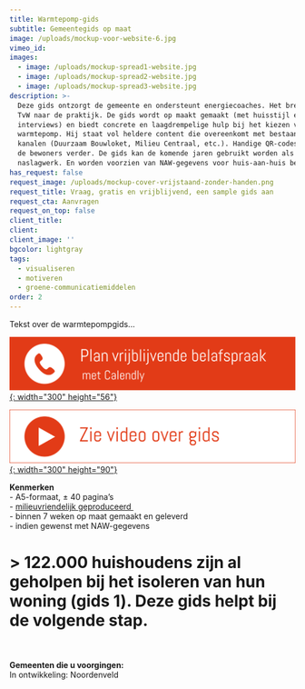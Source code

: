 ```yaml
---
title: Warmtepomp-gids
subtitle: Gemeentegids op maat
image: /uploads/mockup-voor-website-6.jpg
vimeo_id:
images:
  - image: /uploads/mockup-spread1-website.jpg
  - image: /uploads/mockup-spread2-website.jpg
  - image: /uploads/mockup-spread3-website.jpg
description: >-
  Deze gids ontzorgt de gemeente en ondersteunt energiecoaches. Het brengt de
  TvW naar de praktijk. De gids wordt op maakt gemaakt (met huisstijl en lokale
  interviews) en biedt concrete en laagdrempelige hulp bij het kiezen van een
  warmtepomp. Hij staat vol heldere content die overeenkomt met bestaande
  kanalen (Duurzaam Bouwloket, Milieu Centraal, etc.). Handige QR-codes helpen
  de bewoners verder. De gids kan de komende jaren gebruikt worden als
  naslagwerk. En worden voorzien van NAW-gegevens voor huis-aan-huis bezorging.
has_request: false
request_image: /uploads/mockup-cover-vrijstaand-zonder-handen.png
request_title: Vraag, gratis en vrijblijvend, een sample gids aan
request_cta: Aanvragen
request_on_top: false
client_title:
client:
client_image: ''
bgcolor: lightgray
tags:
  - visualiseren
  - motiveren
  - groene-communicatiemiddelen
order: 2
---
```

Tekst over de warmtepompgids...

[​​​​​​![](/uploads/knoppen-32-3.svg){: width="300" height="56"}](https://calendly.com/frisseplannen/kennismaking-en-vragen)

[![](/uploads/zie-video-over-gids.png){: width="300" height="90"}](https://vimeo.com/966673833?share=copy "Zie video")<br>

**Kenmerken**<br>\- A5-formaat, ± 40 pagina’s<br>\- [milieuvriendelijk geproduceerd&nbsp;](https://frisseplannen.nl/blogs/certificeringen/)<br>\- binnen 7 weken op maat gemaakt en geleverd<br>\- indien gewenst met NAW-gegevens

# &gt; 122.000 huishoudens zijn al geholpen bij het isoleren van hun woning (gids 1). Deze gids helpt bij de volgende stap.

<br><br>**Gemeenten die u voorgingen:**<br>In ontwikkeling: Noordenveld